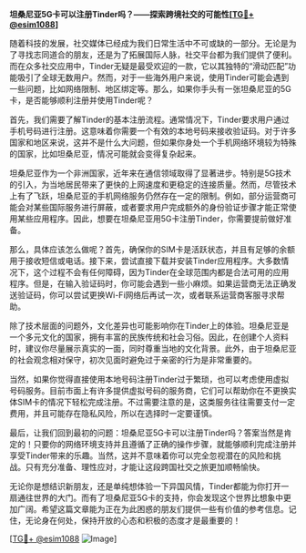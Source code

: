 **坦桑尼亚5G卡可以注册Tinder吗？——探索跨境社交的可能性[[TG💪+ @esim1088](https://t.me/s/esim1088)]**

随着科技的发展，社交媒体已经成为我们日常生活中不可或缺的一部分。无论是为了寻找志同道合的朋友，还是为了拓展国际人脉，社交平台都为我们提供了便利。而在众多社交应用中，Tinder无疑是最受欢迎的一款，它以其独特的“滑动匹配”功能吸引了全球无数用户。然而，对于一些海外用户来说，使用Tinder可能会遇到一些问题，比如网络限制、地区绑定等。那么，如果你手头有一张坦桑尼亚的5G卡，是否能够顺利注册并使用Tinder呢？

首先，我们需要了解Tinder的基本注册流程。通常情况下，Tinder要求用户通过手机号码进行注册。这意味着你需要一个有效的本地号码来接收验证码。对于许多国家和地区来说，这并不是什么大问题，但如果你身处一个手机网络环境较为特殊的国家，比如坦桑尼亚，情况可能就会变得复杂起来。

坦桑尼亚作为一个非洲国家，近年来在通信领域取得了显著进步。特别是5G技术的引入，为当地居民带来了更快的上网速度和更稳定的连接质量。然而，尽管技术上有了飞跃，坦桑尼亚的手机网络服务仍然存在一定的限制。例如，部分运营商可能会对某些国际服务进行屏蔽，或者要求用户完成额外的身份验证步骤才能正常使用某些应用程序。因此，想要在坦桑尼亚用5G卡注册Tinder，你需要提前做好准备。

那么，具体应该怎么做呢？首先，确保你的SIM卡是活跃状态，并且有足够的余额用于接收短信或电话。接下来，尝试直接下载并安装Tinder应用程序。大多数情况下，这个过程不会有任何障碍，因为Tinder在全球范围内都是合法可用的应用程序。但是，在输入验证码时，你可能会遇到一些小麻烦。如果运营商无法正确发送验证码，你可以尝试更换Wi-Fi网络后再试一次，或者联系运营商客服寻求帮助。

除了技术层面的问题外，文化差异也可能影响你在Tinder上的体验。坦桑尼亚是一个多元文化的国家，拥有丰富的民族传统和社会习俗。因此，在创建个人资料时，建议你尽量展示真实的一面，同时尊重当地的文化背景。此外，由于坦桑尼亚的社会观念相对保守，初次见面时避免过于亲密的行为是非常重要的。

当然，如果你觉得直接使用本地号码注册Tinder过于繁琐，也可以考虑使用虚拟号码服务。目前市面上有许多提供虚拟号码的服务商，它们可以帮助你在不更换实体SIM卡的情况下轻松完成注册。不过需要注意的是，这类服务往往需要支付一定费用，并且可能存在隐私风险，所以在选择时一定要谨慎。

最后，让我们回到最初的问题：坦桑尼亚5G卡可以注册Tinder吗？答案当然是肯定的！只要你的网络环境支持并且遵循了正确的操作步骤，就能够顺利完成注册并享受Tinder带来的乐趣。当然，这并不意味着你可以完全忽视潜在的风险和挑战。只有充分准备、理性应对，才能让这段跨国社交之旅更加顺畅愉快。

无论你是想结识新朋友，还是单纯想体验一下异国风情，Tinder都能为你打开一扇通往世界的大门。而有了坦桑尼亚5G卡的支持，你会发现这个世界比想象中更加广阔。希望这篇文章能为正在为此困惑的朋友们提供一些有价值的参考信息。记住，无论身在何处，保持开放的心态和积极的态度才是最重要的！

[[TG💪+ @esim1088](https://t.me/s/esim1088) ![Image](https://i.postimg.cc/4NQfJmqS/Snipaste-2025-05-13-00-14-12.png)]